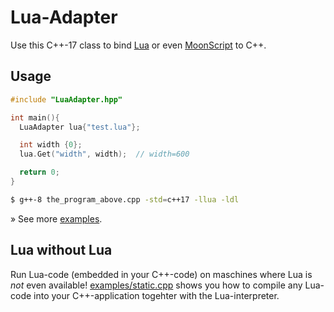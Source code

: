 # Lua-Adapter
Use this C++-17 class to bind [Lua](https://www.lua.org/download.html) or even [MoonScript](https://github.com/JlnWntr/Lua-Adapter/tree/master/examples/moonscript) to C++.

## Usage
```c++
#include "LuaAdapter.hpp"

int main(){
  LuaAdapter lua{"test.lua"};

  int width {0};
  lua.Get("width", width);  // width=600

  return 0;
}
```
```bash
$ g++-8 the_program_above.cpp -std=c++17 -llua -ldl
```

» See more [examples](https://github.com/JlnWntr/Lua-Adapter/blob/master/examples).

## Lua without Lua
Run Lua-code (embedded in your C++-code) on maschines where Lua is *not* even available!
[examples/static.cpp](https://github.com/JlnWntr/Lua-Adapter/blob/master/examples/static.cpp) shows you how to compile any Lua-code into your C++-application togehter with the Lua-interpreter.

